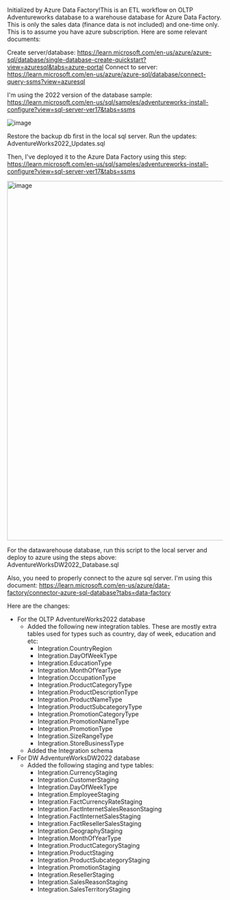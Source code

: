 Initialized by Azure Data Factory!This is an ETL workflow on OLTP Adventureworks database to a warehouse database for Azure Data Factory.  This is only the sales data (finance data is not included) and one-time only. This is to assume you have azure subscription.  Here are some relevant documents:

Create server/database: https://learn.microsoft.com/en-us/azure/azure-sql/database/single-database-create-quickstart?view=azuresql&tabs=azure-portal
Connect to server: https://learn.microsoft.com/en-us/azure/azure-sql/database/connect-query-ssms?view=azuresql

I'm using the 2022 version of the database sample: https://learn.microsoft.com/en-us/sql/samples/adventureworks-install-configure?view=sql-server-ver17&tabs=ssms

![image](https://github.com/user-attachments/assets/412ab68b-9456-431d-b369-60cdc8fe64af)

Restore the backup db first in the local sql server.  Run the updates: AdventureWorks2022_Updates.sql

Then, I've deployed it to the Azure Data Factory using this step: https://learn.microsoft.com/en-us/sql/samples/adventureworks-install-configure?view=sql-server-ver17&tabs=ssms

<img width="876" height="837" alt="image" src="https://github.com/user-attachments/assets/f7fbe3a8-5e40-47b3-8a8d-2c2a1250d14d" />


For the datawarehouse database, run this script to the local server and deploy to azure using the steps above: AdventureWorksDW2022_Database.sql 

Also, you need to properly connect to the azure sql server.  I'm using this document: https://learn.microsoft.com/en-us/azure/data-factory/connector-azure-sql-database?tabs=data-factory

Here are the changes:
  - For the OLTP AdventureWorks2022 database
    * Added the following new integration tables.  These are mostly extra tables used for types such as country, day of week, education and etc:
      + Integration.CountryRegion
      + Integration.DayOfWeekType
      + Integration.EducationType
      + Integration.MonthOfYearType
      + Integration.OccupationType
      + Integration.ProductCategoryType
      + Integration.ProductDescriptionType
      + Integration.ProductNameType
      + Integration.ProductSubcategoryType
      + Integration.PromotionCategoryType
      + Integration.PromotionNameType
      + Integration.PromotionType
      + Integration.SizeRangeType
      + Integration.StoreBusinessType
    * Added the Integration schema
  - For DW AdventureWorksDW2022 database
    * Added the following staging and type tables:
       + Integration.CurrencyStaging
       +  Integration.CustomerStaging
       +  Integration.DayOfWeekType
       +  Integration.EmployeeStaging
       +  Integration.FactCurrencyRateStaging
       +  Integration.FactInternetSalesReasonStaging
       +  Integration.FactInternetSalesStaging
       +  Integration.FactResellerSalesStaging
       +  Integration.GeographyStaging
       +  Integration.MonthOfYearType
       +  Integration.ProductCategoryStaging
       +  Integration.ProductStaging
       +  Integration.ProductSubcategoryStaging
       +  Integration.PromotionStaging
       +  Integration.ResellerStaging
       +  Integration.SalesReasonStaging
       +  Integration.SalesTerritoryStaging


